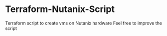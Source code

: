 # Terraform-Nutanix-Script
 Terraform script to create vms on Nutanix hardware
 Feel free to improve the script
